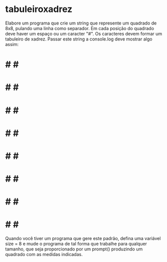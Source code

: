 # tabuleiroxadrez
Elabore um programa que crie um string que represente um quadrado de 8x8, pulando uma linha como separador. Em cada posição do quadrado deve haver um espaço ou um caracter "#". Os caracteres devem formar um tabuleiro de xadrez.
Passar este string a console.log deve mostrar algo assim:
 # # # #
# # # #
 # # # #
# # # #
 # # # #
# # # #
 # # # #
# # # #
Quando você tiver um programa que gere este padrão, defina uma variável size = 8 e mude o programa de tal forma que trabalhe para qualquer tamanho, que seja proporcionado por um prompt() produzindo um quadrado com as medidas indicadas.

